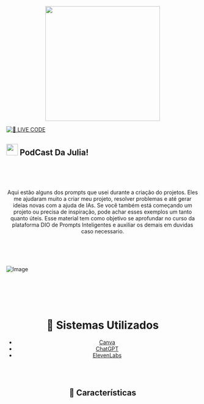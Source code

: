 <p align="center">
    <img width="300" src="https://github.com/user-attachments/assets/9c31d920-f860-4a7d-a6ce-4a40deee19ac">


[![🔴 LIVE CODE](https://github.com/user-attachments/assets/b17619b2-d8ea-46eb-9a2f-454115eca4f3)](https://github.com/JuliaG27)

<p align="center"> 

## <img src="https://github.com/user-attachments/assets/cbd5607b-f9cc-4acc-b08f-19a5c74571d0" width="30px"> PodCast Da Julia! </h2>

<br>
<br>
<br>

<p align="center">
Aqui estão alguns dos prompts que usei durante a criação do projetos. Eles me ajudaram muito a criar meu projeto, resolver problemas e até gerar ideias novas com a ajuda de IAs. Se você também está começando um projeto ou precisa de inspiração, pode achar esses exemplos um tanto quanto úteis. Esse material tem como objetivo se aprofundar no curso da plataforma DIO de Prompts Inteligentes e auxiliar os demais em duvidas caso necessario.

<br>
<br>
<br> 
<br>
<br>


![Image](https://github.com/user-attachments/assets/76f45879-f348-4c89-9e35-705c10fcbc99)

<br>
<br>
<br>
<br>

<div align="center"
<img src="https://github.com/user-attachments/assets/fcf2ef79-a44e-4b12-8e02-896b97c53906">

  # 🧠 Sistemas Utilizados

- [Canva](https://www.canva.com) 
- [ChatGPT](https://chatgpt.com)
- [ElevenLabs](https://elevenlabs.io/app/home)

<br>
<br>

##  🎀 Características

